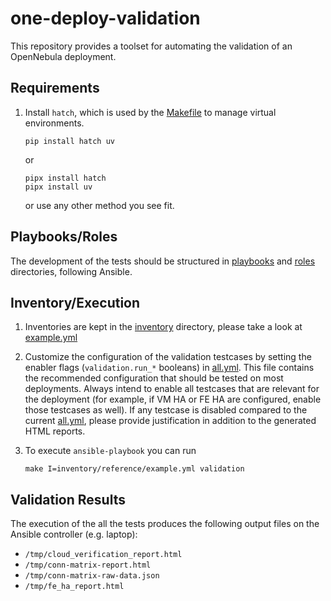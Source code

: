[//]: # ( vim: set wrap : )

# one-deploy-validation

This repository provides a toolset for automating the validation of an OpenNebula deployment.

## Requirements

1. Install `hatch`, which is used by the [Makefile](./Makefile) to manage virtual environments.

   ```shell
   pip install hatch uv
   ```

   or

   ```shell
   pipx install hatch
   pipx install uv
   ```

   or use any other method you see fit.

## Playbooks/Roles

The development of the tests should be structured in [playbooks](./playbooks/) and [roles](./roles/) directories, following Ansible.

## Inventory/Execution

1. Inventories are kept in the [inventory](./inventory/) directory, please take a look at [example.yml](./inventory/reference/example.yml)

1. Customize the configuration of the validation testcases by setting the enabler flags (`validation.run_*` booleans) in [all.yml](./inventory/reference/group_vars/all.yml). This file contains the recommended configuration that should be tested on most deployments. Always intend to enable all testcases that are relevant for the deployment (for example, if VM HA or FE HA are configured, enable those testcases as well). 
If any testcase is disabled compared to the current [all.yml](./inventory/reference/group_vars/all.yml), please provide justification in addition to the generated HTML reports.

1. To execute `ansible-playbook` you can run

   ```shell
   make I=inventory/reference/example.yml validation
   ```

## Validation Results

The execution of the all the tests produces the following output files on the Ansible controller (e.g. laptop):

- `/tmp/cloud_verification_report.html`
- `/tmp/conn-matrix-report.html`
- `/tmp/conn-matrix-raw-data.json`
- `/tmp/fe_ha_report.html`
